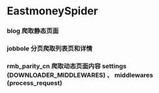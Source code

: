 # EastmoneySpider
### blog 爬取静态页面
### jobbole 分页爬取列表页和详情
### rmb_parity_cn 爬取动态页面内容 settings (DOWNLOADER_MIDDLEWARES) 、 middlewares (process_request)
